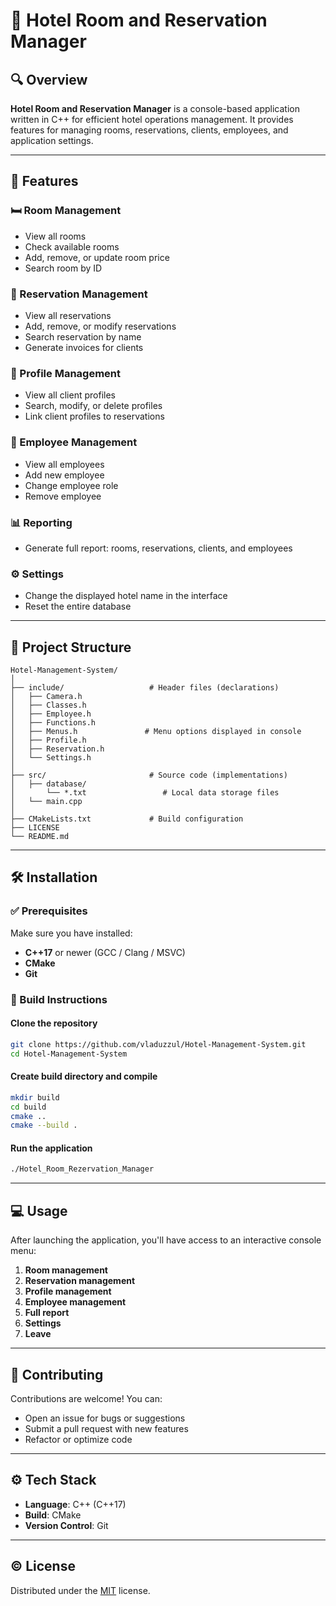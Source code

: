 # 🏨 Hotel Room and Reservation Manager

## 🔍 Overview

**Hotel Room and Reservation Manager** is a console-based application written in C++ for efficient hotel operations management. It provides features for managing rooms, reservations, clients, employees, and application settings.

---

## 🧩 Features

### 🛏️ Room Management
- View all rooms
- Check available rooms
- Add, remove, or update room price
- Search room by ID

### 📆 Reservation Management
- View all reservations
- Add, remove, or modify reservations
- Search reservation by name
- Generate invoices for clients

### 👤 Profile Management
- View all client profiles
- Search, modify, or delete profiles
- Link client profiles to reservations

### 👥 Employee Management
- View all employees
- Add new employee
- Change employee role
- Remove employee

### 📊 Reporting
- Generate full report: rooms, reservations, clients, and employees

### ⚙️ Settings
- Change the displayed hotel name in the interface
- Reset the entire database

---

## 📁 Project Structure

```plaintext
Hotel-Management-System/
│
├── include/                   # Header files (declarations)
│   ├── Camera.h
│   ├── Classes.h
│   ├── Employee.h
│   ├── Functions.h
│   ├── Menus.h               # Menu options displayed in console
│   ├── Profile.h
│   ├── Reservation.h
│   └── Settings.h
│
├── src/                       # Source code (implementations)
│   ├── database/
│       └── *.txt                 # Local data storage files
│   └── main.cpp
│
├── CMakeLists.txt             # Build configuration
├── LICENSE  
└── README.md
```

---

## 🛠️ Installation

### ✅ Prerequisites

Make sure you have installed:
- **C++17** or newer (GCC / Clang / MSVC)
- **CMake**
- **Git**

### 🔧 Build Instructions

#### Clone the repository
```bash
git clone https://github.com/vladuzzul/Hotel-Management-System.git
cd Hotel-Management-System
```
#### Create build directory and compile
```bash
mkdir build
cd build
cmake ..
cmake --build .
```
#### Run the application
```bash
./Hotel_Room_Rezervation_Manager
```

---

## 💻 Usage

After launching the application, you'll have access to an interactive console menu:

1. **Room management**
2. **Reservation management**
3. **Profile management**
4. **Employee management**
5. **Full report**
6. **Settings**
7. **Leave**

---

## 🤝 Contributing

Contributions are welcome! You can:
- Open an issue for bugs or suggestions
- Submit a pull request with new features
- Refactor or optimize code

---

## ⚙️ Tech Stack

- **Language**: C++ (C++17)
- **Build**: CMake
- **Version Control**: Git

---

## ©️ License

Distributed under the [MIT](LICENSE) license.
